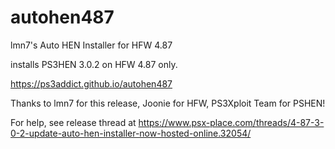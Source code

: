 # autohen487
lmn7's Auto HEN Installer for HFW 4.87

installs PS3HEN 3.0.2 on HFW 4.87 only.

https://ps3addict.github.io/autohen487

Thanks to lmn7 for this release, Joonie for HFW, PS3Xploit Team for PSHEN!

For help, see release thread at https://www.psx-place.com/threads/4-87-3-0-2-update-auto-hen-installer-now-hosted-online.32054/
